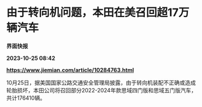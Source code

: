 # 由于转向机问题，本田在美召回超17万辆汽车
**界面快报**

**2023-10-25 08:42**

**https://www.jiemian.com/article/10284763.html**

10月25日，据美国国家公路交通安全管理局披露，由于转向机装配不正确或造成轮胎损坏，本田公司将召回部分2022-2024年款思域四门版和思域五门版汽车，共计176410辆。